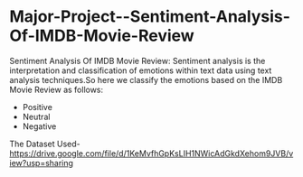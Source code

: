 # Major-Project--Sentiment-Analysis-Of-IMDB-Movie-Review
Sentiment Analysis Of IMDB Movie Review:
Sentiment analysis is the interpretation and classification of emotions within text data using text analysis techniques.So here we classify the emotions based on the IMDB Movie Review as follows:
- Positive
- Neutral
- Negative

The Dataset Used-https://drive.google.com/file/d/1KeMvfhGpKsLIH1NWicAdGkdXehom9JVB/view?usp=sharing
